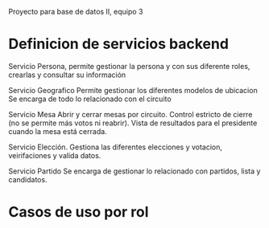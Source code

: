 Proyecto para base de datos II, equipo 3

# Definicion de servicios backend
Servicio Persona,
permite gestionar la persona y con sus diferente roles, crearlas y consultar su información

Servicio Geografico
Permite gestionar los diferentes modelos de ubicacion
Se encarga de todo lo relacionado con el circuito

Servicio Mesa
Abrir y cerrar mesas por circuito.
Control estricto de cierre (no se permite más votos ni reabrir).
Vista de resultados para el presidente cuando la mesa está cerrada.

Servicio Elección.
Gestiona las diferentes elecciones y votacion, veirifaciones y valida datos.

Servicio Partido
Se encarga de gestionar lo relacionado con partidos, lista y candidatos.


# Casos de uso por rol